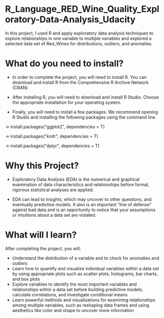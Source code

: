 # R_Language_RED_Wine_Quality_Exploratory-Data-Analysis_Udacity
In this project, I used R and apply exploratory data analysis techniques to explore relationships in one variable to multiple variables and  explored a selected data set of Red_Wines for distributions, outliers, and anomalies.

# What do you need to install?
* In order to complete the project, you will need to install R. You can download and install R from the Comprehensive R Archive Network (CRAN).

* After installing R, you will need to download and install R Studio. Choose the appropriate installation for your operating system.

* Finally, you will need to install a few packages. We recommend opening R Studio and installing the following packages using the command line.

-> install.packages("ggplot2", dependencies = T) 

-> install.packages("knitr", dependencies = T)

-> install.packages("dplyr", dependencies = T)

# Why this Project?
* Exploratory Data Analysis (EDA) is the numerical and graphical examination of data characteristics and relationships before formal, rigorous statistical analyses are applied.

* EDA can lead to insights, which may uncover to other questions, and eventually predictive models. It also is an important “line of defense” against bad data and is an opportunity to notice that your assumptions or intuitions about a data set are violated.

# What will I learn?
After completing the project, you will:

* Understand the distribution of a variable and to check for anomalies and outliers
* Learn how to quantify and visualize individual variables within a data set by using appropriate plots such as scatter plots, histograms, bar charts, and box plots
* Explore variables to identify the most important variables and relationships within a data set before building predictive models; calculate correlations, and investigate conditional means
* Learn powerful methods and visualizations for examining relationships among multiple variables, such as reshaping data frames and using aesthetics like color and shape to uncover more information
